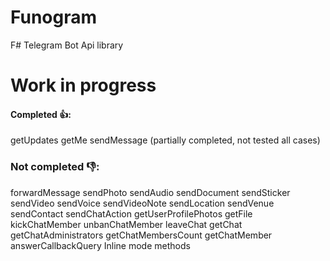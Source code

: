 # Funogram
F# Telegram Bot Api library

# Work in progress

#### Completed 👍:
getUpdates
getMe
sendMessage (partially completed, not tested all cases)


### Not completed 👎:
forwardMessage
sendPhoto
sendAudio
sendDocument
sendSticker
sendVideo
sendVoice
sendVideoNote
sendLocation
sendVenue
sendContact
sendChatAction
getUserProfilePhotos
getFile
kickChatMember
unbanChatMember
leaveChat
getChat
getChatAdministrators
getChatMembersCount
getChatMember
answerCallbackQuery
Inline mode methods
